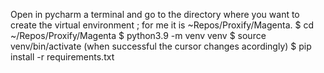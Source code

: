 Open in pycharm a terminal and go to the directory where
you want to create the virtual environment ; for me it is
~Repos/Proxify/Magenta.
$ cd ~/Repos/Proxify/Magenta
$ python3.9 -m venv venv
$ source venv/bin/activate (when successful the cursor changes acordingly)
$ pip install -r requirements.txt
